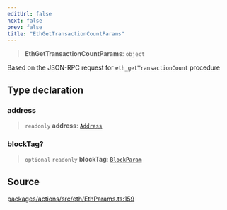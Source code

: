 ```yaml
---
editUrl: false
next: false
prev: false
title: "EthGetTransactionCountParams"
---
```


> **EthGetTransactionCountParams**: `object`

Based on the JSON-RPC request for `eth_getTransactionCount` procedure

## Type declaration

### address

> `readonly` **address**: [`Address`](/reference/tevm/actions/type-aliases/address/)

### blockTag?

> `optional` `readonly` **blockTag**: [`BlockParam`](/reference/tevm/actions/type-aliases/blockparam/)

## Source

[packages/actions/src/eth/EthParams.ts:159](https://github.com/evmts/tevm-monorepo/blob/main/packages/actions/src/eth/EthParams.ts#L159)
